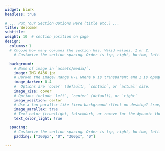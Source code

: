 ```yaml
---
widget: blank
headless: true

# ... Put Your Section Options Here (title etc.) ...
title: Welcome!
subtitle: 
weight: 10  # section position on page
design:
  columns: 1
  # Choose how many columns the section has. Valid values: 1 or 2.
    # Customize the section spacing. Order is top, right, bottom, left.

  background:
    # Name of image in `assets/media/`.
    image: IMG_6436.jpg
    # Darken the image? Range 0-1 where 0 is transparent and 1 is opaque.
    image_darken: 0.4
    #  Options are `cover` (default), `contain`, or `actual` size.
    image_size: cover
    # Options include `left`, `center` (default), or `right`.
    image_position: center
    # Use a fun parallax-like fixed background effect on desktop? true/false
    image_parallax: true
    # Text color (true=light, false=dark, or remove for the dynamic theme color).
    text_color_light: true

  spacing:
    # Customize the section spacing. Order is top, right, bottom, left.
    padding: ["300px", "0", "300px", "0"]

---
```


